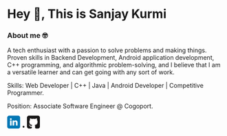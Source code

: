 # Hey 👋, This is Sanjay Kurmi
### About me 🤓
A tech enthusiast with a passion to solve problems and making things. Proven skills in Backend Development, Android application development, C++ programming, and algorithmic problem-solving, and I believe that I am a versatile learner and can get going with any sort of work.

Skills: Web Developer | C++ | Java | Android Developer | Competitive Programmer.

Position: Associate Software Engineer @ Cogoport.

<a href = https://www.linkedin.com/in/sanjay-kumar-kurmi><img src=https://raw.githubusercontent.com/edent/SuperTinyIcons/master/images/svg/linkedin.svg height='30' weight='30'></a> • <a href = https://github.com/sanjay740k><img src=https://raw.githubusercontent.com/edent/SuperTinyIcons/master/images/svg/github.svg height='30' weight='30'></a>

<!--
**sanjay0178/sanjay0178** is a ✨ _special_ ✨ repository because its `README.md` (this file) appears on your GitHub profile.

Here are some ideas to get you started:

- 🔭 I’m currently working on ...
- 🌱 I’m currently learning ...
- 👯 I’m looking to collaborate on ...
- 🤔 I’m looking for help with ...
- 💬 Ask me about ...
- 📫 How to reach me: ...
- 😄 Pronouns: ...
- ⚡ Fun fact: ...
-->
